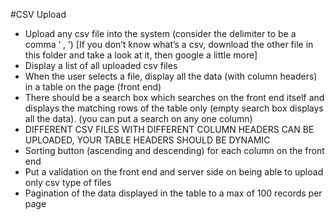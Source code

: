 #CSV Upload

-	Upload any csv file into the system (consider the delimiter to be a comma ‘ , ’) [If you don’t know what’s a csv, download the other file in this folder and take a look at it, then google a little more]
-	Display a list of all uploaded csv files
-	When the user selects a file, display all the data (with column headers) in a table on the page (front end)
-	There should be a search box which searches on the front end itself and displays the matching rows of the table only (empty search box displays all the data). (you can put a search on any one column)
-	DIFFERENT CSV FILES WITH DIFFERENT COLUMN HEADERS CAN BE UPLOADED, YOUR TABLE HEADERS SHOULD BE DYNAMIC
-	Sorting button (ascending and descending) for each column on the front end
-	Put a validation on the front end and server side on being able to upload only csv type of files
-	Pagination of the data displayed in the table to a max of 100 records per page
